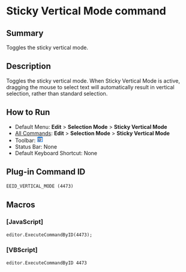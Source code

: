 # Sticky Vertical Mode command

## Summary

Toggles the sticky vertical mode.

## Description

Toggles the sticky vertical mode. When Sticky Vertical Mode is active, dragging the mouse to select text will automatically result in vertical selection, rather than standard selection.

## How to Run

- Default Menu: **Edit** \> **Selection Mode**
\> **Sticky Vertical Mode**
- [All Commands](../tools/all_commands): **Edit** \> **Selection Mode**
\> **Sticky Vertical Mode**
- Toolbar: ![](../../images/sticky.gif)
- Status Bar: None
- Default Keyboard Shortcut: None

## Plug-in Command ID

```
EEID_VERTICAL_MODE (4473)
```

## Macros

### \[JavaScript\]

```
editor.ExecuteCommandByID(4473);
```

### \[VBScript\]

```
editor.ExecuteCommandByID 4473
```
